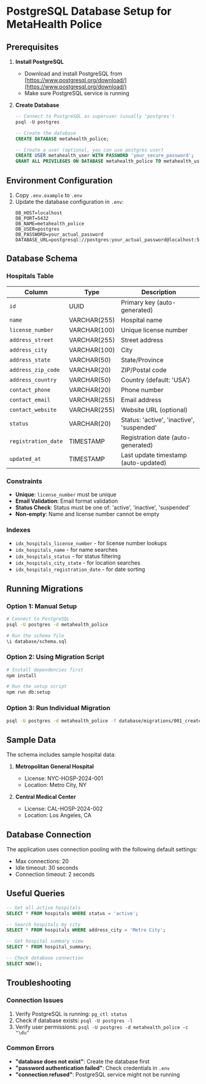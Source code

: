 # PostgreSQL Database Setup for MetaHealth Police

## Prerequisites

1. **Install PostgreSQL**
   - Download and install PostgreSQL from [https://www.postgresql.org/download/](https://www.postgresql.org/download/)
   - Make sure PostgreSQL service is running

2. **Create Database**
   ```sql
   -- Connect to PostgreSQL as superuser (usually 'postgres')
   psql -U postgres

   -- Create the database
   CREATE DATABASE metahealth_police;

   -- Create a user (optional, you can use postgres user)
   CREATE USER metahealth_user WITH PASSWORD 'your_secure_password';
   GRANT ALL PRIVILEGES ON DATABASE metahealth_police TO metahealth_user;
   ```

## Environment Configuration

1. Copy `.env.example` to `.env`
2. Update the database configuration in `.env`:
   ```env
   DB_HOST=localhost
   DB_PORT=5432
   DB_NAME=metahealth_police
   DB_USER=postgres
   DB_PASSWORD=your_actual_password
   DATABASE_URL=postgresql://postgres:your_actual_password@localhost:5432/metahealth_police
   ```

## Database Schema

### Hospitals Table

| Column | Type | Description |
|--------|------|-------------|
| `id` | UUID | Primary key (auto-generated) |
| `name` | VARCHAR(255) | Hospital name |
| `license_number` | VARCHAR(100) | Unique license number |
| `address_street` | VARCHAR(255) | Street address |
| `address_city` | VARCHAR(100) | City |
| `address_state` | VARCHAR(50) | State/Province |
| `address_zip_code` | VARCHAR(20) | ZIP/Postal code |
| `address_country` | VARCHAR(50) | Country (default: 'USA') |
| `contact_phone` | VARCHAR(20) | Phone number |
| `contact_email` | VARCHAR(255) | Email address |
| `contact_website` | VARCHAR(255) | Website URL (optional) |
| `status` | VARCHAR(20) | Status: 'active', 'inactive', 'suspended' |
| `registration_date` | TIMESTAMP | Registration date (auto-generated) |
| `updated_at` | TIMESTAMP | Last update timestamp (auto-updated) |

### Constraints

- **Unique**: `license_number` must be unique
- **Email Validation**: Email format validation
- **Status Check**: Status must be one of: 'active', 'inactive', 'suspended'
- **Non-empty**: Name and license number cannot be empty

### Indexes

- `idx_hospitals_license_number` - for license number lookups
- `idx_hospitals_name` - for name searches
- `idx_hospitals_status` - for status filtering
- `idx_hospitals_city_state` - for location searches
- `idx_hospitals_registration_date` - for date sorting

## Running Migrations

### Option 1: Manual Setup
```bash
# Connect to PostgreSQL
psql -U postgres -d metahealth_police

# Run the schema file
\i database/schema.sql
```

### Option 2: Using Migration Script
```bash
# Install dependencies first
npm install

# Run the setup script
npm run db:setup
```

### Option 3: Run Individual Migration
```bash
psql -U postgres -d metahealth_police -f database/migrations/001_create_hospitals_table.sql
```

## Sample Data

The schema includes sample hospital data:

1. **Metropolitan General Hospital**
   - License: NYC-HOSP-2024-001
   - Location: Metro City, NY

2. **Central Medical Center**
   - License: CAL-HOSP-2024-002
   - Location: Los Angeles, CA

## Database Connection

The application uses connection pooling with the following default settings:
- Max connections: 20
- Idle timeout: 30 seconds
- Connection timeout: 2 seconds

## Useful Queries

```sql
-- Get all active hospitals
SELECT * FROM hospitals WHERE status = 'active';

-- Search hospitals by city
SELECT * FROM hospitals WHERE address_city = 'Metro City';

-- Get hospital summary view
SELECT * FROM hospital_summary;

-- Check database connection
SELECT NOW();
```

## Troubleshooting

### Connection Issues
1. Verify PostgreSQL is running: `pg_ctl status`
2. Check if database exists: `psql -U postgres -l`
3. Verify user permissions: `psql -U postgres -d metahealth_police -c "\du"`

### Common Errors
- **"database does not exist"**: Create the database first
- **"password authentication failed"**: Check credentials in `.env`
- **"connection refused"**: PostgreSQL service might not be running

